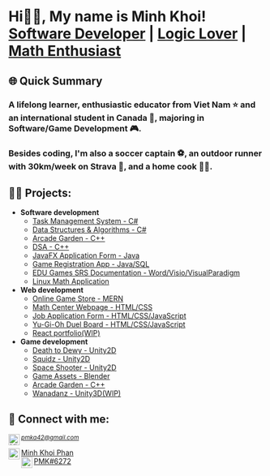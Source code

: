 <h1>Hi👋🏻, My name is Minh Khoi! <br/><a href="https://github.com/Mvrs10">Software Developer</a> | <a href="https://www.linkedin.com/in/mkp10">Logic Lover</a> | <a href="https://www.linkedin.com/in/mkp10">Math Enthusiast</a></h1>

<h2>🌐 Quick Summary</h2>
<h3>A lifelong learner, enthusiastic educator from Viet Nam ⭐ and an international student in Canada 🍁, majoring in Software/Game Development 🎮.</h3>
<h3>Besides coding, I'm also a soccer captain ⚽, an outdoor runner with 30km/week on Strava 👟, and a home cook 👨‍🍳.</h3>

<h2>👨‍💻 Projects:</h2>

- <b>Software development</b>
  - [Task Management System - C#](https://github.com/Mvrs10/LAB89)
  - [Data Structures & Algorithms - C#](https://github.com/Mvrs10/LC_Solutions)
  - [Arcade Garden - C++](https://github.com/Mvrs10/ArcadeGarden)
  - [DSA - C++](https://github.com/Mvrs10/CPP_NewB)
  - [JavaFX Application Form - Java](https://github.com/Mvrs10/JavaFX-Application)
  - [Game Registration App - Java/SQL](https://github.com/Mvrs10/JDBC-Application)
  - [EDU Games SRS Documentation - Word/Visio/VisualParadigm](https://github.com/Mvrs10/EDU-Games)
  - [Linux Math Application](https://github.com/Mvrs10/Linux-Math-App)
- <b>Web development</b>
  - [Online Game Store - MERN](https://github.com/Mvrs10/Ecommerce-Website)
  - [Math Center Webpage - HTML/CSS](https://github.com/Mvrs10/Mathnasium-Webpage)
  - [Job Application Form - HTML/CSS/JavaScript](https://github.com/Mvrs10/Online-Job-Application-Form) 
  - [Yu-Gi-Oh Duel Board - HTML/CSS/JavaScript](https://github.com/Mvrs10/Yu-Gi-Oh_Duel-Board)  
  - [React portfolio(WIP)](https://github.com/Mvrs10/COMP229-Portfolio)
- <b>Game development</b>
  - [Death to Dewy - Unity2D](https://github.com/Mvrs10/Death-to-Dewy)
  - [Squidz - Unity2D](https://github.com/Mvrs10/Squidz)
  - [Space Shooter - Unity2D](https://github.com/Mvrs10/Space-Shooter)
  - [Game Assets - Blender](https://github.com/Mvrs10/Game-Assets)
  - [Arcade Garden - C++](https://github.com/Mvrs10/ArcadeGarden)
  - [Wanadanz - Unity3D(WIP)](https://github.com/Mvrs10/Wanadanz)

<h2> 🤳 Connect with me:</h2>
<small><i><a align="left" href="mailto:pmka42@gmail.com">pmka42@gmail.com <img align="left" alt="MinhKhoi | Gmail" width="22px" src="https://cdn.jsdelivr.net/npm/simple-icons@3.13.0/icons/gmail.svg" /></a></i></small><br>

<a target="_blank" align="left" href="https://www.linkedin.com/in/mkp10">Minh Khoi Phan <img align="left" alt="MinhKhoi | LinkedIn" width="22px" src="https://cdn.jsdelivr.net/npm/simple-icons@v3/icons/linkedin.svg" /></a><br>
<a target="_blank" align="left" href="https://discord.com/">PMK#6272<img align="left" alt="MinhKhoi | LinkedIn" width="22px" src="https://cdn.jsdelivr.net/npm/simple-icons@3.13.0/icons/discord.svg" /></a>
